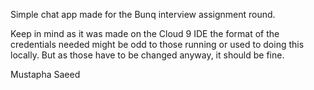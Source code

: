 Simple chat app made for the Bunq interview assignment round.

Keep in mind as it was made on the Cloud 9 IDE the format of the credentials needed might be odd to those running or used to doing this locally. But as those have to be changed anyway, it should be fine.

Mustapha Saeed
